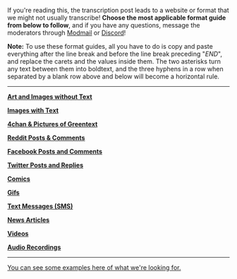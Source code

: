 If you're reading this, the transcription post leads to a website or format that we might not usually transcribe! **Choose the most applicable format guide from below to follow**, and if you have any questions, message the moderators through [Modmail](https://www.reddit.com/message/compose?to=%2Fr%2FTranscribersOfReddit) or [Discord](https://discord.gg/M9uhCyj)!

**Note:** To use these format guides, all you have to do is copy and paste everything after the line break and before the line break preceding "*END*", and replace the carets and the values inside them. The two asterisks turn any text between them into boldtext, and the three hyphens in a row when separated by a blank row above and below will become a horizontal rule. 

---

[**Art and Images without Text**](https://www.reddit.com/r/TranscribersOfReddit/wiki/format/images/no_text)

[**Images with Text**](https://www.reddit.com/r/TranscribersOfReddit/wiki/format/images/text)

[**4chan & Pictures of Greentext**](https://www.reddit.com/r/TranscribersOfReddit/wiki/format/images/greentext)

[**Reddit Posts & Comments**](https://www.reddit.com/r/TranscribersOfReddit/wiki/format/images/reddit)

[**Facebook Posts and Comments**](https://www.reddit.com/r/TranscribersOfReddit/wiki/format/images/facebook)

[**Twitter Posts and Replies**](https://www.reddit.com/r/TranscribersOfReddit/wiki/format/images/twitter)

[**Comics**](https://www.reddit.com/r/TranscribersOfReddit/wiki/format/images/comics)

[**Gifs**](https://www.reddit.com/r/TranscribersOfReddit/wiki/format/images/gifs)

[**Text Messages (SMS)**](https://www.reddit.com/r/TranscribersOfReddit/wiki/format/images/textmessages)

[**News Articles**](https://www.reddit.com/r/TranscribersOfReddit/wiki/format/news)

[**Videos**](https://www.reddit.com/r/TranscribersOfReddit/wiki/format/video)

[**Audio Recordings**](https://www.reddit.com/r/TranscribersOfReddit/wiki/format/audio)

---

[You can see some examples here of what we're looking for.](https://www.reddit.com/r/TranscribersOfReddit/wiki/examples/images)

